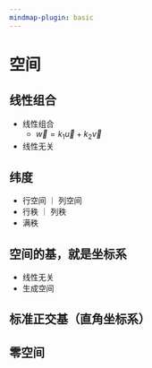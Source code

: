 ```yaml
---
mindmap-plugin: basic
---
```

# 空间
 
## 线性组合
- 线性组合
	- $\vec w = k_1 \vec{u} + k_2 \vec{v}$
- 线性无关
 
## 纬度
- 行空间 ｜ 列空间
- 行秩 ｜ 列秩
- 满秩
 
## 空间的基，就是坐标系
- 线性无关
- 生成空间
 
## 标准正交基（直角坐标系）
 
## 零空间